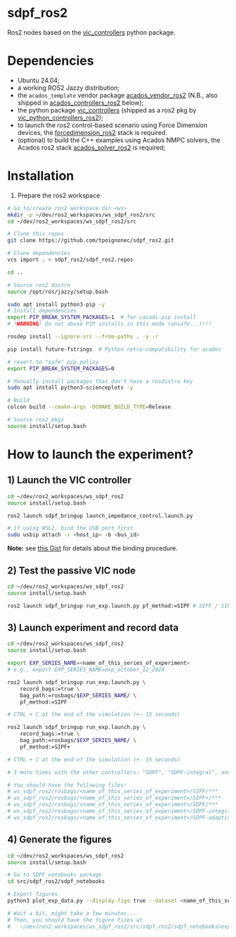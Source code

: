 # sdpf_ros2
Ros2 nodes based on the [vic_controllers](https://github.com/tpoignonec/vic_python_controllers) python package.

# Dependencies

- Ubuntu 24.04;
- a working ROS2 Jazzy distribution;
- the `acados_template` vendor package [acados_vendor_ros2](https://github.com/tpoignonec/acados_vendor_ros2.git) (N.B., also shipped in [acados_controllers_ros2](https://github.com/tpoignonec/acados_controllers_ros2.git) below);
- the python package [vic_controllers](https://github.com/tpoignonec/vic_python_controllers.git) (shipped as a ros2 pkg by [vic_python_controllers_ros2](https://github.com/tpoignonec/vic_python_controllers_ros2.git));
- to launch the ros2 control-based scenario using Force Dimension devices, the [forcedimension_ros2](https://github.com/ICube-Robotics/forcedimension_ros2.git) stack is required.
- (optional) to build the C++ examples using Acados NMPC solvers, the Acados ros2 stack [acados_solver_ros2](https://github.com/ICube-Robotics/acados_solver_ros2.git) is required;

# Installation

1) Prepare the ros2 workspace


```bash
# Go to/create ros2 workspace dir <ws>
mkdir -p ~/dev/ros2_workspaces/ws_sdpf_ros2/src
cd ~/dev/ros2_workspaces/ws_sdpf_ros2/src

# Clone this repos
git clone https://github.com/tpoignonec/sdpf_ros2.git

# Clone dependencies
vcs import . < sdpf_ros2/sdpf_ros2.repos

cd ..
```

```bash
# Source ros2 distro
source /opt/ros/jazzy/setup.bash

sudo apt install python3-pip -y
# Install dependencies
export PIP_BREAK_SYSTEM_PACKAGES=1  # for casadi pip install
# !WARNING! Do not abuse PIP installs in this mode (unsafe...)!!!

rosdep install --ignore-src --from-paths . -y -r

pip install future-fstrings  # Python retro-compatibility for acados

# revert to "safe" pip policy
export PIP_BREAK_SYSTEM_PACKAGES=0

# Manually install packages that don't have a rosdistro key
sudo apt install python3-scienceplots -y

# Build
colcon build --cmake-args -DCMAKE_BUILD_TYPE=Release
```

```bash
# Source ros2 pkgs
source install/setup.bash
```

# How to launch the experiment?

## 1) Launch the VIC controller

```bash
cd ~/dev/ros2_workspaces/ws_sdpf_ros2
source install/setup.bash

ros2 launch sdpf_bringup launch_impedance_control.launch.py
```

```bash
# If using WSL2, bind the USB port first
sudo usbip attach -r <host_ip> -b <bus_id>
```
__Note:__ see [this Gist](https://gist.github.com/tpoignonec/762a108b25a460eb98e0d05412f4da18) for details about the binding procedure.

## 2) Test the passive VIC node


```bash
cd ~/dev/ros2_workspaces/ws_sdpf_ros2
source install/setup.bash

ros2 launch sdpf_bringup run_exp.launch.py pf_method:=SIPF # SIPF / SIPF+ / SDPF / etc.
```

## 3) Launch experiment and record data

```bash
cd ~/dev/ros2_workspaces/ws_sdpf_ros2
source install/setup.bash

export EXP_SERIES_NAME=<name_of_this_series_of_experiment>
# e.g., export EXP_SERIES_NAME=exp_october_12_2024

ros2 launch sdpf_bringup run_exp.launch.py \
    record_bags:=true \
    bag_path:=rosbags/$EXP_SERIES_NAME/ \
    pf_method:=SIPF

# CTRL + C at the end of the simulation (+- 15 seconds)

ros2 launch sdpf_bringup run_exp.launch.py \
    record_bags:=true \
    bag_path:=rosbags/$EXP_SERIES_NAME/ \
    pf_method:=SIPF+

# CTRL + C at the end of the simulation (+- 15 seconds)

# 3 more times with the other controllers: "SDPF", "SDPF-integral", and "SDPF-adaptive"

# You should have the following files:
# ws_sdpf_ros2/rosbags/<name_of_this_series_of_experiment>/SIPF/***
# ws_sdpf_ros2/rosbags/<name_of_this_series_of_experiment>/SIPF+/***
# ws_sdpf_ros2/rosbags/<name_of_this_series_of_experiment>/SDPF/***
# ws_sdpf_ros2/rosbags/<name_of_this_series_of_experiment>/SDPF-integral/***
# ws_sdpf_ros2/rosbags/<name_of_this_series_of_experiment>/SDPF-adaptive/***
```

## 4) Generate the figures

```bash
cd ~/dev/ros2_workspaces/ws_sdpf_ros2
source install/setup.bash

# Go to SDPF notebooks package
cd src/sdpf_ros2/sdpf_notebooks

# Export figures
python3 plot_exp_data.py --display-figs true --dataset <name_of_this_series_of_experiment>

# Wait a bit, might take a few minutes...
# Then, you should have the figure files at
#   ~/dev/ros2_workspaces/ws_sdpf_ros2/src/sdpf_ros2/sdpf_notebooks/export_figures/exp_results-<name_of_this_series_of_experiment>/***
```
 